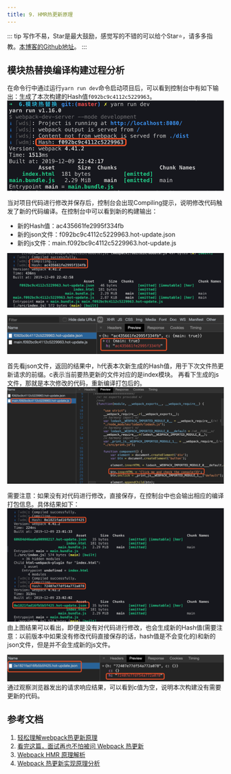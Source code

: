 ```yaml
---
title: 9. HMR热更新原理
---
```

::: tip
写作不易，Star是最大鼓励，感觉写的不错的可以给个Star⭐，请多多指教。[本博客的Github地址](https://github.com/liujie2019/VuePress-Blog)。
:::
## 模块热替换编译构建过程分析
在命令行中通过运行`yarn run dev`命令启动项目后，可以看到控制台中有如下输出：生成了本次构建的Hash值`f092bc9c4112c5229963`。
![](https://github.com/liujie2019/static_data/blob/master/img/20191209224850.png?raw=true)

当对项目代码进行修改并保存后，控制台会出现Compiling提示，说明修改代码触发了新的代码编译。在控制台中可以看到新的构建输出：
* 新的Hash值：ac435661fe2995f334fb
* 新的json文件：f092bc9c4112c5229963.hot-update.json
* 新的js文件：main.f092bc9c4112c5229963.hot-update.js

![](https://github.com/liujie2019/static_data/blob/master/img/20191209225353.png?raw=true)

![](https://github.com/liujie2019/static_data/blob/master/img/20191209225829.png?raw=true)

首先看json文件，返回的结果中，h代表本次新生成的Hash值，用于下次文件热更新请求的前缀。c表示当前要热更新的文件对应的是index模块。
再看下生成的js文件，那就是本次修改的代码，重新编译打包后的。
![](https://github.com/liujie2019/static_data/blob/master/img/20191209225942.png?raw=true)

需要注意：如果没有对代码进行修改，直接保存，在控制台中也会输出相应的编译打包信息。具体结果如下：
![](https://github.com/liujie2019/static_data/blob/master/img/20191209230314.png?raw=true)
由上图结果可以看出，即便是没有对代码进行修改，也会生成新的Hash值(需要注意：以前版本中如果没有修改代码直接保存的话，hash值是不会变化的)和新的json文件，但是并不会生成新的js文件。

![](https://github.com/liujie2019/static_data/blob/master/img/20191209230348.png?raw=true)
通过观察浏览器发出的请求响应结果，可以看到c值为空，说明本次构建没有需要更新的代码。

## 参考文档
1. [轻松理解webpack热更新原理](https://juejin.im/post/5de0cfe46fb9a071665d3df0)
2. [看完这篇，面试再也不怕被问 Webpack 热更新](https://juejin.im/post/5d8b755fe51d45781332e919)
3. [Webpack HMR 原理解析](https://zhuanlan.zhihu.com/p/30669007)
4. [Webpack 热更新实现原理分析](https://zhuanlan.zhihu.com/p/30623057)
